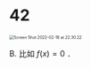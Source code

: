 # 42

<img src="../../../.media/Screen Shot 2022-02-16 at 22.30.22.png" alt="Screen Shot 2022-02-16 at 22.30.22" style="zoom:50%;" />

B. 比如 $f(x)=0$ ．
